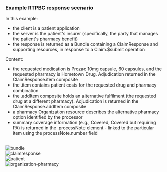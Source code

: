 ### Example RTPBC response scenario
In this example:
* the client is a patient application
* the server is the patient's insurer (specifically, the party that manages the patient's pharmacy benefit)
* the response is returned as a Bundle containing a ClaimResponse and supporting resources, in response to a Claim.$submit operation

Content:
* the requested medication is Prozac 10mg capsule, 60 capsules, and the requested pharmacy is Hometown Drug. Adjudication returned in the ClaimResponse.item composite
* the .item contains patient costs for the requested drug and pharmacy combination
* the .addItem composite holds an alternative fulfilment (the requested drug at a different pharmacy). Adjudication is returned in the ClaimResponse.addItem composite
* a pharmacy Organization resource describes the alternative pharmacy option identified by the processor
* summary coverage information (e.g., Covered, Covered but requiring PA) is returned in the .processNote element - linked to the particular item using the processNote.number field

<br/>


<div><img src="https://www.frankmckinney.com/carin-rtpbc/rtpbc-bundle-response-03-1-bundle.png" alt="bundle"></div>

<div><img src="https://www.frankmckinney.com/carin-rtpbc/rtpbc-bundle-response-03-3-claim-response.png" alt="claimresponse"></div>

<div><img src="https://www.frankmckinney.com/carin-rtpbc/rtpbc-bundle-response-03-4-patient.png" alt="patient"></div>

<div><img src="https://www.frankmckinney.com/carin-rtpbc/rtpbc-bundle-response-03-5-organization-pharmacy.png" alt="organization-pharmacy"></div>

<br/>